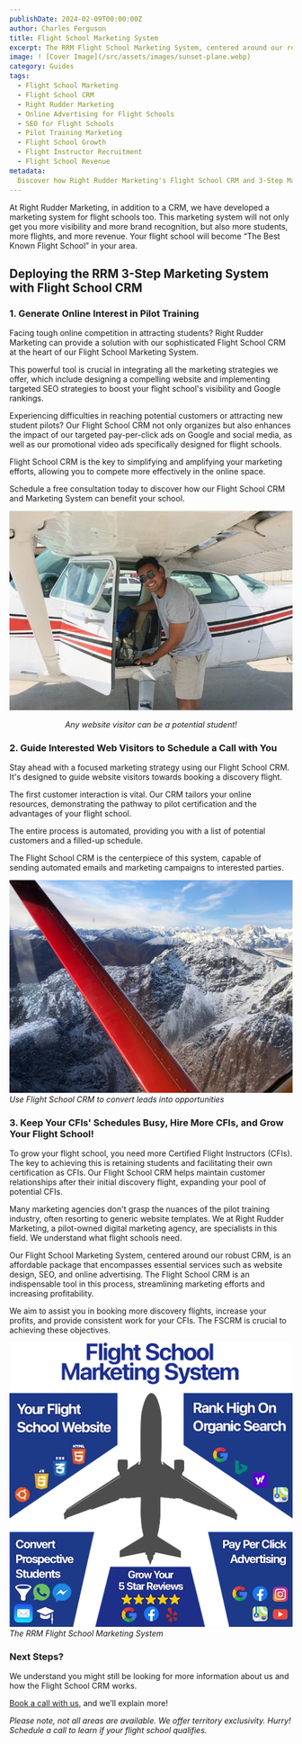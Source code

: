 ```yaml
---
publishDate: 2024-02-09T00:00:00Z
author: Charles Ferguson
title: Flight School Marketing System
excerpt: The RRM Flight School Marketing System, centered around our robust CRM, is an affordable package that encompasses essential services such as website design, SEO, and online advertising. The Flight School CRM is an indispensable tool in this process, streamlining marketing efforts and increasing profitability.
image: ! [Cover Image](/src/assets/images/sunset-plane.webp)
category: Guides
tags:
  - Flight School Marketing
  - Flight School CRM
  - Right Rudder Marketing
  - Online Advertising for Flight Schools
  - SEO for Flight Schools
  - Pilot Training Marketing
  - Flight School Growth
  - Flight Instructor Recruitment
  - Flight School Revenue
metadata:
  Discover how Right Rudder Marketing's Flight School CRM and 3-Step Marketing System can boost your flight school's visibility, student enrollment, and revenue. Schedule a free consultation today!
---
```


At Right Rudder Marketing, in addition to a CRM, we have developed a marketing system for flight schools too. This marketing system will not only get you more visibility and more brand recognition, but also more students, more flights, and more revenue. Your flight school will become “The Best Known Flight School” in your area.

## **Deploying the RRM 3-Step Marketing System with Flight School CRM**

### **1. Generate Online Interest in Pilot Training**

Facing tough online competition in attracting students? Right Rudder Marketing can provide a solution with our sophisticated Flight School CRM at the heart of our Flight School Marketing System.

This powerful tool is crucial in integrating all the marketing strategies we offer, which include designing a compelling website and implementing targeted SEO strategies to boost your flight school's visibility and Google rankings.

Experiencing difficulties in reaching potential customers or attracting new student pilots? Our Flight School CRM not only organizes but also enhances the impact of our targeted pay-per-click ads on Google and social media, as well as our promotional video ads specifically designed for flight schools.

Flight School CRM is the key to simplifying and amplifying your marketing efforts, allowing you to compete more effectively in the online space.

Schedule a free consultation today to discover how our Flight School CRM and Marketing System can benefit your school.

![Pilot stepping into his plane](/src/assets/images/tim-plane.webp)
*<p style="text-align: center;">Any website visitor can be a potential student!</p>*

### **2. Guide Interested Web Visitors to Schedule a Call with You**

Stay ahead with a focused marketing strategy using our Flight School CRM. It's designed to guide website visitors towards booking a discovery flight.

The first customer interaction is vital. Our CRM tailors your online resources, demonstrating the pathway to pilot certification and the advantages of your flight school.

The entire process is automated, providing you with a list of potential customers and a filled-up schedule.

The Flight School CRM is the centerpiece of this system, capable of sending automated emails and marketing campaigns to interested parties.

![Alaskan mountains outside the window of an airplane](/src/assets/images/alaska-wing.webp)
*Use Flight School CRM to convert leads into opportunities*

### **3. Keep Your CFIs' Schedules Busy, Hire More CFIs, and Grow Your Flight School!**

To grow your flight school, you need more Certified Flight Instructors (CFIs). The key to achieving this is retaining students and facilitating their own certification as CFIs. Our Flight School CRM helps maintain customer relationships after their initial discovery flight, expanding your pool of potential CFIs.

Many marketing agencies don't grasp the nuances of the pilot training industry, often resorting to generic website templates. We at Right Rudder Marketing, a pilot-owned digital marketing agency, are specialists in this field. We understand what flight schools need.

Our Flight School Marketing System, centered around our robust CRM, is an affordable package that encompasses essential services such as website design, SEO, and online advertising. The Flight School CRM is an indispensable tool in this process, streamlining marketing efforts and increasing profitability.

We aim to assist you in booking more discovery flights, increase your profits, and provide consistent work for your CFIs. The FSCRM is crucial to achieving these objectives.

![The Right Rudder Marketing Flight School Marketing System](/src/assets/images/flight-school-marketing-system-graphic.webp)
*The RRM Flight School Marketing System*

### **Next Steps?**

We understand you might still be looking for more information about us and how the Flight School CRM works.

[Book a call with us](https://rightruddermarketing.com/schedule-call), and we’ll explain more!

*Please note, not all areas are available. We offer territory exclusivity. Hurry! Schedule a call to learn if your flight school qualifies.*